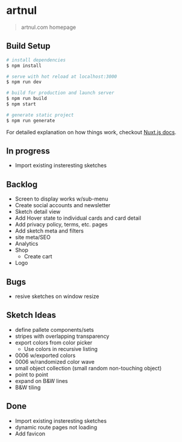 # artnul

> artnul.com homepage

## Build Setup

``` bash
# install dependencies
$ npm install

# serve with hot reload at localhost:3000
$ npm run dev

# build for production and launch server
$ npm run build
$ npm start

# generate static project
$ npm run generate
```

For detailed explanation on how things work, checkout [Nuxt.js docs](https://nuxtjs.org).

## In progress
* Import existing insteresting sketches

## Backlog
* Screen to display works w/sub-menu
* Create social accounts and newsletter
* Sketch detail view
* Add Hover state to individual cards and card detail
* Add privacy policy, terms, etc. pages
* Add sketch meta and filters
* site meta/SEO
* Analytics
* Shop
  * Create cart
* Logo

## Bugs
* resive sketches on window resize

## Sketch Ideas
* define pallete components/sets
* stripes with overlapping transparency
* export colors from color picker
  * Use colors in recursive listing
* 0006 w/exported colors
* 0006 w/randomized color wave
* small object collection (small random non-touching object)
* point to point
* expand on B&W lines
* B&W tiling

## Done
* Import existing insteresting sketches
* dynamic route pages not loading
* Add favicon
